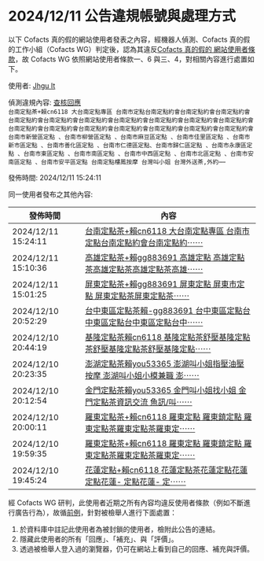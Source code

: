 2024/12/11 公告違規帳號與處理方式
=========

以下 Cofacts 真的假的網站使用者發表之內容，經機器人偵測、Cofacts 真的假的工作小組（Cofacts WG）判定後，認為其違反[Cofacts 真的假的 網站使用者條款](https://github.com/cofacts/rumors-site/blob/master/LEGAL.md)，故 Cofacts WG 依照網站使用者條款一、6 與三、4，對相關內容進行處置如下。

使用者: [Jhgu It](https://cofacts.github.io/community-builder/#/editorworks?showAll=1&day=365&userId=kXMpe5EBd3gcY0LpkmB3)

偵測違規內容: [查核回應](https://cofacts.tw/reply/hzKatJMBjdhbW921nP5T)<br>`台南定點茶+賴cn6118 大台南定點專區 台南市定點台南定點約會台南定點約會台南定點約會台南定點約會台南定點約會台南定點約會台南定點約會台南定點約會台南定點約會台南定點約會台南定點約會台南定點約會台南定點約會台南定點約會台南定點約會台南定點約會台南定點約會 台南市新營區定點 、台南市柳營區定點 、台南市麻豆區定點 、台南市佳里區定點 、台南市新市區定點 、台南市善化區定點 、台南市仁德區定點、台南市歸仁區定點 、台南市永康區定點 、台南市東區定點 、台南市南區定點 、台南市中西區定點 、台南市北區定點 、台南市安南區定點 、台南市安平區定點 台南定點樓鳳按摩 台灣叫小姐 台灣外送茶,外約⋯⋯`

發佈時間: 2024/12/11 15:24:11

同一使用者發布之其他內容:

|發佈時間|內容|
|---|---|
| 2024/12/11 15:24:11 | [台南定點茶+賴cn6118 大台南定點專區 台南市定點台南定點約會台南定點約⋯⋯](https://cofacts.tw/reply/hzKatJMBjdhbW921nP5T) |
| 2024/12/11 15:10:36 | [高雄定點茶+賴gg883691 高雄定點 高雄定點茶高雄定點茶高雄定點茶高雄⋯⋯](https://cofacts.tw/reply/ZjKOtJMBjdhbW921LP7s) |
| 2024/12/11 15:01:25 | [屏東定點茶+賴gg883691  屏東定點 屏東市定點 屏東定點茶屏東定點茶⋯⋯](https://cofacts.tw/reply/WjKFtJMBjdhbW921w_7q) |
| 2024/12/10 20:52:29 | [台中東區定點茶賴-gg883691 台中東區定點台中東區定點台中東區定點台中⋯⋯](https://cofacts.tw/reply/QjKgsJMBjdhbW9210fhq) |
| 2024/12/10 20:44:19 | [基隆定點茶賴cn6118 基隆定點茶舒壓基隆定點茶舒壓基隆定點茶舒壓基隆定點⋯⋯](https://cofacts.tw/reply/NDKZsJMBjdhbW921V_hH) |
| 2024/12/10 20:23:35 | [澎湖定點茶賴you53365 澎湖叫小姐指壓油壓按摩 澎湖叫小姐小模兼職 澎⋯⋯](https://cofacts.tw/reply/EzKGsJMBjdhbW921WvgM) |
| 2024/12/10 20:12:54 | [金門定點茶賴you53365 金門叫小姐找小姐 金門定點茶資訊交流 魚訊/叫⋯⋯](https://cofacts.tw/reply/ADJ8sJMBjdhbW921lPju) |
| 2024/12/10 20:00:11 | [羅東定點茶+賴cn6118 羅東定點 羅東鎮定點 羅東定點茶羅東定點茶羅東定⋯⋯](https://cofacts.tw/reply/4zJwsJMBjdhbW9217fcP) |
| 2024/12/10 19:59:35 | [羅東定點茶+賴cn6118 羅東定點 羅東鎮定點 羅東定點茶羅東定點茶羅東定⋯⋯](https://cofacts.tw/reply/4jJwsJMBjdhbW921Yfcp) |
| 2024/12/10 19:45:24 | [花蓮定點+賴cn6118  花蓮定點茶花蓮定點花蓮定點花蓮- 定點花蓮- 定⋯⋯](https://cofacts.tw/reply/yjJjsJMBjdhbW921Z_du) |

經 Cofacts WG 研判，此使用者近期之所有內容均違反使用者條款（例如不斷進行廣告行為），故循[前例](https://github.com/cofacts/takedowns/blob/master/2021/1125-2nd-spam.md)，針對被檢舉人進行下面處置：
1. 於資料庫中註記此使用者為被封鎖的使用者，檢附此公告的連結。
2. 隱藏此使用者的所有「回應」、「補充」、與「評價」。
3. 透過被檢舉人登入過的瀏覽器，仍可在網站上看到自己的回應、補充與評價。
